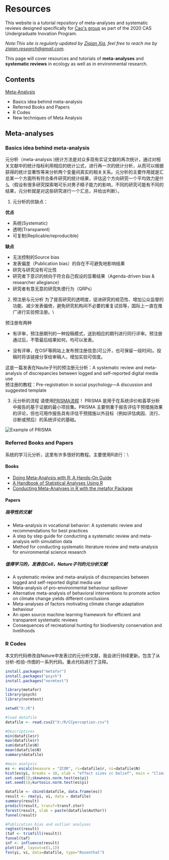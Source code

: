 # Resources
This website is a tutorial repository of meta-analyses and systematic reviews designed specifically for [Cao's group](http://people.ucas.ac.cn/~caoy1) as part of the 2020 CAS Undergraduate Inovation Program.

*Note:This site is regularly updated by [Ziqian Xia](https://ziqian-xia.tech/), feel free to reach me by ziqian.research@gmail.com.*

This page will cover resources and tutorials of **meta-analyses** and **systematic reviews** in ecology as well as in environmental research.

## Contents
[Meta-Analysis](##Meta-analyses)
- Basics idea behind meta-analysis
- Referred Books and Papers
- R Codes
- New techniques of Meta Analysis


## Meta-analyses
### Basics idea behind meta-analysis

元分析（meta-analysis )统计方法是对众多现有实证文献的再次统计，通过对相关文献中的统计指标利用相应的统计公式，进行再一次的统计分析，从而可以根据获得的统计显著性等来分析两个变量间真实的相关关系。元分析的主要作用就是汇总某一个方面所有符合条件研究的统计结果，评估这个方向研究一个平均效力是什么（假设有很多研究探索喝可乐对男子精子能力的影响，不同的研究可能有不同的结果，元分析就是对这些研究进行一个汇总，并给出判断）。

1. 元分析的优缺点：

**优点**

- 系统(Systematic)
- 透明(Transparent)
- 可复制(Replicable/reproducible)

**缺点**

- 无法控制的Source bias
- 发表偏差（Publication bias）的存在不可避免地影响结果
- 研究与研究没有可比性
- 研究者下意识的倾向于符合自己假设的显著结果（Agenda-driven bias & researcher allegiance）
- 研究者有意无意的研究失德行为（QRPs）

2. 预注册与元分析
为了提高研究的透明度，促进研究的规范性、增加公众监督的功能、减少发表偏倚，避免研究机构间不必要的重复试验等，国际上一直在推广进行实验预注册。\

预注册有两种
- 有评审，预注册期刊的一种投稿模式，送到相应的期刊进行同行评审。预注册通过后，不管最后结果如何，均可以发表。

- 没有评审，在OSF等网站上发布预注册信息(可公开，也可保留一段时间)。投稿时将该链接分享给审稿人，增加实验可信度。

这是一篇发表在Naute子刊的预注册元分析：A systematic review and meta-analysis of discrepancies between logged and self-reported digital media use\
预注册的教程：Pre-registration in social psychology—A discussion and suggested template

3. 元分析的流程
请使用[PRISMA流程](http://www.prisma-statement.org/)！
PRISMA 是用于在系统评价和荟萃分析中报告的基于证据的最小项目集。PRISMA 主要侧重于报告评估干预措施效果的评论，但也可用作报告具有评估干预措施以外目标（例如评估病因、流行、诊断或预后）的系统评论的基础。

![Example of PRISMA](https://www.researchgate.net/profile/Rehan-Khan-35/publication/333170634/figure/fig1/AS:776255146307585@1562085057628/PRISMA-model-Preferred-Reporting-Items-for-Systematic-Review-and-Meta-Analysis-PRISMA_W640.jpg)
### Referred Books and Papers
系统的学习元分析，这里有许多很好的教程。主要使用R进行：\

#### Books
- [Doing Meta-Analysis with R: A Hands-On Guide](https://bookdown.org/MathiasHarrer/Doing_Meta_Analysis_in_R/)
- [A Handbook of Statistical Analyses Using R ](https://cran.r-project.org/web/packages/HSAUR2/vignettes/Ch_meta_analysis.pdf)
- [Conducting Meta-Analyses in R with the metafor Package](https://cran.r-project.org/web/packages/metafor/vignettes/metafor.pdf)
#### Papers
##### 指导性的文献
- Meta-analysis in vocational behavior: A systematic review and recommendations for best practices
- A step by step guide for conducting a systematic review and meta-analysis with simulation data
- Method for conducting systematic literature review and meta-analysis for environmental science research
##### 值得学习的，发表在Cell，Nature子刊的元分析文献
- A systematic review and meta-analysis of discrepancies between logged and self-reported digital media use
- Meta-analysis of pro-environmental behaviour spillover
- Alternative meta-analysis of behavioral interventions to promote action on climate change yields different conclusions
- Meta-analyses of factors motivating climate change adaptation behaviour
- An open source machine learning framework for efficient and transparent systematic reviews
- Consequences of recreational hunting for biodiversity conservation and livelihoods

### R Codes
本文的代码修改自Nature中发表过的元分析文献，我会进行持续更新。包含了从分析-检验-作图的一系列代码。重点代码进行了注释。
```r
install.packages("metafor")
install.packages("psych")
install.packages("normtest")

library(metafor)
library(psych)
library(normtest)

setwd("X:/R")

#load datafile
datafile <- read.csv2("X:/R/CCperception.csv")

#Descriptives
min(datafile$r)
max(datafile$r)
sum(datafile$N)
mean(datafile$N)
summary(datafile)

#main analysis
es <- escalc(measure = "ZCOR", ri=datafile$r, ni=datafile$N)
hist(es$yi, breaks = 10, xlab = "effect sizes cc belief", main = "Climate change belief")
set.seed(1);skewness.norm.test(es$yi)
set.seed(1);kurtosis.norm.test(es$yi)

datafile <- cbind(datafile, data.frame(es))
result <- rma(yi, vi, data = datafile)
summary(result)
predict(result, transf=transf.ztor) 
forest(result, slab = paste(datafile$Author))
funnel(result)

#Publication bias and outlier analyses
regtest(result)
(taf <- trimfill(result))
funnel(taf)
inf <- influence(result)
plot(inf, layout=c(1,1))
fsn(yi, vi, data=datafile, type="Rosenthal")
```

